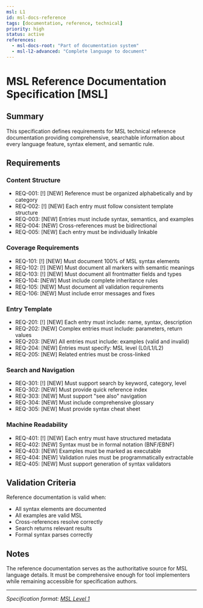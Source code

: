 ```yaml
---
msl: L1
id: msl-docs-reference
tags: [documentation, reference, technical]
priority: high
status: active
references:
  - msl-docs-root: "Part of documentation system"
  - msl-l2-advanced: "Complete language to document"
---
```


# MSL Reference Documentation Specification [MSL]

## Summary

This specification defines requirements for MSL technical reference documentation providing comprehensive, searchable information about every language feature, syntax element, and semantic rule.

## Requirements

### Content Structure

- REQ-001: [!] [NEW] Reference must be organized alphabetically and by category
- REQ-002: [!] [NEW] Each entry must follow consistent template structure
- REQ-003: [NEW] Entries must include syntax, semantics, and examples
- REQ-004: [NEW] Cross-references must be bidirectional
- REQ-005: [NEW] Each entry must be individually linkable

### Coverage Requirements

- REQ-101: [!] [NEW] Must document 100% of MSL syntax elements
- REQ-102: [!] [NEW] Must document all markers with semantic meanings
- REQ-103: [!] [NEW] Must document all frontmatter fields and types
- REQ-104: [NEW] Must include complete inheritance rules
- REQ-105: [NEW] Must document all validation requirements
- REQ-106: [NEW] Must include error messages and fixes

### Entry Template

- REQ-201: [!] [NEW] Each entry must include: name, syntax, description
- REQ-202: [NEW] Complex entries must include: parameters, return values
- REQ-203: [NEW] All entries must include: examples (valid and invalid)
- REQ-204: [NEW] Entries must specify: MSL level (L0/L1/L2)
- REQ-205: [NEW] Related entries must be cross-linked

### Search and Navigation

- REQ-301: [!] [NEW] Must support search by keyword, category, level
- REQ-302: [NEW] Must provide quick reference index
- REQ-303: [NEW] Must support "see also" navigation
- REQ-304: [NEW] Must include comprehensive glossary
- REQ-305: [NEW] Must provide syntax cheat sheet

### Machine Readability

- REQ-401: [!] [NEW] Each entry must have structured metadata
- REQ-402: [NEW] Syntax must be in formal notation (BNF/EBNF)
- REQ-403: [NEW] Examples must be marked as executable
- REQ-404: [NEW] Validation rules must be programmatically extractable
- REQ-405: [NEW] Must support generation of syntax validators

## Validation Criteria

Reference documentation is valid when:
- All syntax elements are documented
- All examples are valid MSL
- Cross-references resolve correctly
- Search returns relevant results
- Formal syntax parses correctly

## Notes

The reference documentation serves as the authoritative source for MSL language details. It must be comprehensive enough for tool implementers while remaining accessible for specification authors.

---
*Specification format: [MSL Level 1](https://github.com/chrs-myrs/msl-specification)*
